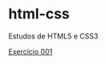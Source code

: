 # html-css
 Estudos de HTML5 e CSS3

<a href="https://luisfelipebrizola.github.io/html-css/exercícios/módulo 1/ex001">Exercício 001</a>